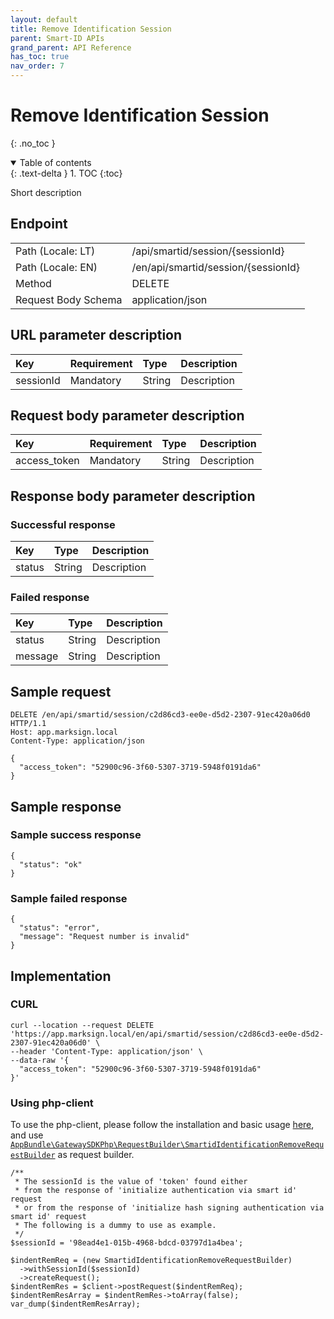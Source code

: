 ```yaml
---
layout: default
title: Remove Identification Session
parent: Smart-ID APIs
grand_parent: API Reference
has_toc: true
nav_order: 7
---
```


# Remove Identification Session
{: .no_toc }

<details open markdown="block">
  <summary>
    Table of contents
  </summary>
  {: .text-delta }
1. TOC
{:toc}
</details>

Short description

## Endpoint

<table>
  <tbody>
    <tr>
      <td>Path (Locale: LT)</td>
      <td>/api/smartid/session/{sessionId}</td>
    </tr>
    <tr>
      <td>Path (Locale: EN)</td>
      <td>/en/api/smartid/session/{sessionId}</td>
    </tr>
    <tr>
      <td>Method</td>
      <td>DELETE</td>
    </tr>
    <tr>
      <td>Request Body Schema</td>
      <td>application/json</td>
    </tr>
  </tbody>
</table>

## URL parameter description

| Key | Requirement | Type | Description |
| :--- | :--- | :--- | :--- |
| sessionId | Mandatory | String | Description |

## Request body parameter description

| Key | Requirement | Type | Description |
| :--- | :--- | :--- | :--- |
| access_token | Mandatory | String | Description |



## Response body parameter description

### Successful response

| Key | Type | Description |
| :--- | :--- | :--- |
| status | String | Description |



### Failed response

| Key | Type | Description |
| :--- | :--- | :--- |
| status | String | Description |
| message | String | Description |



## Sample request

```
DELETE /en/api/smartid/session/c2d86cd3-ee0e-d5d2-2307-91ec420a06d0 HTTP/1.1
Host: app.marksign.local
Content-Type: application/json

{
  "access_token": "52900c96-3f60-5307-3719-5948f0191da6"
}
```

## Sample response

### Sample success response

```
{
  "status": "ok"
}
```

### Sample failed response

```
{
  "status": "error",
  "message": "Request number is invalid"
}
```

## Implementation

### CURL

```
curl --location --request DELETE 'https://app.marksign.local/en/api/smartid/session/c2d86cd3-ee0e-d5d2-2307-91ec420a06d0' \
--header 'Content-Type: application/json' \
--data-raw '{
  "access_token": "52900c96-3f60-5307-3719-5948f0191da6"
}'
```

### Using php-client

To use the php-client, please follow the installation and basic usage [here](/documentation/sdk-php-client.html#usage), and use [`AppBundle\GatewaySDKPhp\RequestBuilder\SmartidIdentificationRemoveRequestBuilder`](/documentation/class-ref/GatewaySDKPhp/RequestBuilder/SmartidIdentificationRemoveRequestBuilder.html) as request builder.

```
/**
 * The sessionId is the value of 'token' found either
 * from the response of 'initialize authentication via smart id' request
 * or from the response of 'initialize hash signing authentication via smart id' request
 * The following is a dummy to use as example.
 */
$sessionId = '98ead4e1-015b-4968-bdcd-03797d1a4bea';

$indentRemReq = (new SmartidIdentificationRemoveRequestBuilder)
  ->withSessionId($sessionId)
  ->createRequest();
$indentRemRes = $client->postRequest($indentRemReq);
$indentRemResArray = $indentRemRes->toArray(false);
var_dump($indentRemResArray);
```
